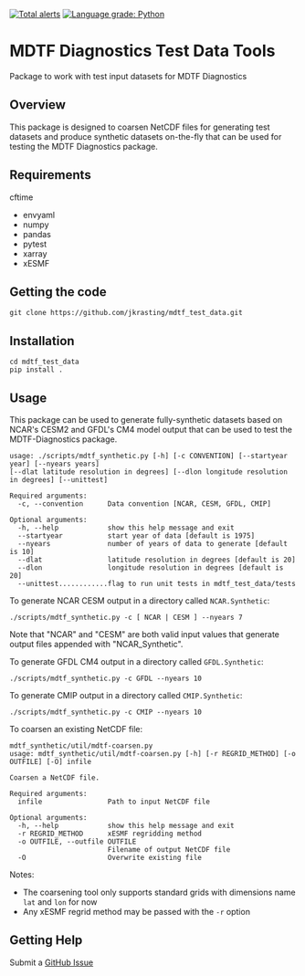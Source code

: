 [![Total alerts](https://img.shields.io/lgtm/alerts/g/jkrasting/mdtf_test_data.svg?logo=lgtm&logoWidth=18)](https://lgtm.com/projects/g/jkrasting/mdtf_test_data/alerts/) [![Language grade: Python](https://img.shields.io/lgtm/grade/python/g/jkrasting/mdtf_test_data.svg?logo=lgtm&logoWidth=18)](https://lgtm.com/projects/g/jkrasting/mdtf_test_data/context:python)

# MDTF Diagnostics Test Data Tools
Package to work with test input datasets for MDTF Diagnostics

## Overview
This package is designed to coarsen NetCDF files for generating test datasets and produce synthetic datasets on-the-fly that can be used for testing the MDTF Diagnostics package.

## Requirements
cftime
* envyaml
* numpy
* pandas
* pytest
* xarray
* xESMF

## Getting the code
```
git clone https://github.com/jkrasting/mdtf_test_data.git
```

## Installation
```
cd mdtf_test_data
pip install .
```

## Usage
This package can be used to generate fully-synthetic datasets based on NCAR's
CESM2 and GFDL's CM4 model output that can be used to test the MDTF-Diagnostics package.

```
usage: ./scripts/mdtf_synthetic.py [-h] [-c CONVENTION] [--startyear year] [--nyears years]
[--dlat latitude resolution in degrees] [--dlon longitude resolution in degrees] [--unittest]

Required arguments:
  -c, --convention      Data convention [NCAR, CESM, GFDL, CMIP]

Optional arguments:
  -h, --help            show this help message and exit
  --startyear           start year of data [default is 1975]
  --nyears              number of years of data to generate [default is 10]
  --dlat                latitude resolution in degrees [default is 20]
  --dlon                longitude resolution in degrees [default is 20]
  --unittest............flag to run unit tests in mdtf_test_data/tests
```
To generate NCAR CESM output in a directory called `NCAR.Synthetic`:

```
./scripts/mdtf_synthetic.py -c [ NCAR | CESM ] --nyears 7 
```
Note that "NCAR" and "CESM" are both valid input values that generate output files appended with "NCAR_Synthetic".

To generate GFDL CM4 output in a directory called `GFDL.Synthetic`:
```
./scripts/mdtf_synthetic.py -c GFDL --nyears 10
```

To generate CMIP output in a directory called `CMIP.Synthetic`:
```
./scripts/mdtf_synthetic.py -c CMIP --nyears 10
```

To coarsen an existing NetCDF file:
```
mdtf_synthetic/util/mdtf-coarsen.py
usage: mdtf_synthetic/util/mdtf-coarsen.py [-h] [-r REGRID_METHOD] [-o OUTFILE] [-O] infile

Coarsen a NetCDF file.

Required arguments:
  infile                Path to input NetCDF file

Optional arguments:
  -h, --help            show this help message and exit
  -r REGRID_METHOD      xESMF regridding method
  -o OUTFILE, --outfile OUTFILE
                        Filename of output NetCDF file
  -O                    Overwrite existing file
```
Notes:
* The coarsening tool only supports standard grids with dimensions name `lat` and `lon` for now
* Any xESMF regrid method may be passed with the `-r` option

## Getting Help
Submit a [GitHub Issue](https://github.com/jkrasting/mdtf_test_data/issues)
